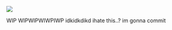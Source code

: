   ![](https://files.catbox.moe/91sxq0.png)


 WIP WIPWIPWIWPIWP idkidkdikd ihate this..? im gonna commit
